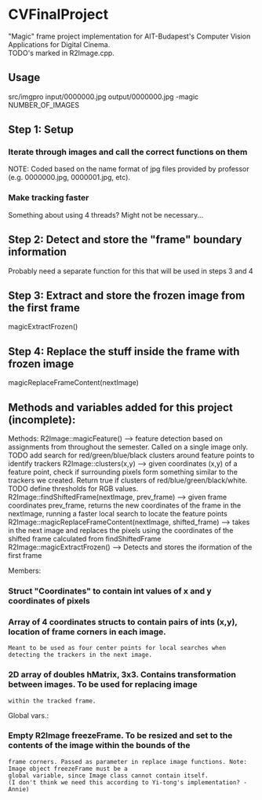 # CVFinalProject
"Magic" frame project implementation for AIT-Budapest's Computer Vision Applications for Digital Cinema.  
TODO's marked in R2Image.cpp.
## Usage
src/imgpro input/0000000.jpg output/0000000.jpg -magic NUMBER_OF_IMAGES
## Step 1: Setup
### Iterate through images and call the correct functions on them
NOTE: Coded based on the name format of jpg files provided by professor (e.g. 0000000.jpg, 0000001.jpg, etc).  
### Make tracking faster 
Something about using 4 threads? Might not be necessary...
## Step 2: Detect and store the "frame" boundary information
Probably need a separate function for this that will be used in steps 3 and 4  
## Step 3: Extract and store the frozen image from the first frame
magicExtractFrozen()
## Step 4: Replace the stuff inside the frame with frozen image 
magicReplaceFrameContent(nextImage)

## Methods and variables added for this project (incomplete):
Methods:
R2Image::magicFeature() --> feature detection based on assignments from throughout the semester. Called on 
			a single image only.
			TODO add search for red/green/blue/black clusters around feature points to identify trackers
R2Image::clusters(x,y) --> given coordinates (x,y) of a feature point, check if surrounding pixels form something
			similar to the trackers we created. Return true if clusters of red/blue/green/black/white.
			TODO define thresholds for RGB values. 
R2Image::findShiftedFrame(nextImage, prev_frame) --> given frame coordinates prev_frame, returns the new coordinates
			of the frame in the nextImage, running a faster local search to locate the feature points
R2Image::magicReplaceFrameContent(nextImage, shifted_frame) --> takes in the next image and replaces the pixels 
			using the coordinates of the shifted frame calculated from findShiftedFrame
R2Image::magicExtractFrozen() --> Detects and stores the iformation of the first frame

Members:
### Struct "Coordinates" to contain int values of x and y coordinates of pixels
### Array of 4 coordinates structs to contain pairs of ints (x,y), location of frame corners in each image.
	Meant to be used as four center points for local searches when detecting the trackers in the next image.
### 2D array of doubles hMatrix, 3x3. Contains transformation between images. To be used for replacing image 
	within the tracked frame. 

Global vars.:
### Empty R2Image freezeFrame. To be resized and set to the contents of the image within the bounds of the 
	frame corners. Passed as parameter in replace image functions. Note: Image object freezeFrame must be a 
	global variable, since Image class cannot contain itself.
	(I don't think we need this according to Yi-tong's implementation? -Annie)